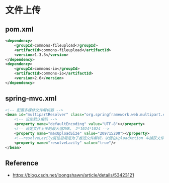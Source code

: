 # 文件上传

## pom.xml

```xml
<dependency>
    <groupId>commons-fileupload</groupId>
    <artifactId>commons-fileupload</artifactId>
    <version>1.3.3</version>
</dependency>
<dependency>
    <groupId>commons-io</groupId>
    <artifactId>commons-io</artifactId>
    <version>2.6</version>
</dependency>
```

## spring-mvc.xml

```xml
<!-- 配置多媒体文件解析器 -->
<bean id="multipartResolver" class="org.springframework.web.multipart.commons.CommonsMultipartResolver">
    <!-- 设定默认编码 -->
    <property name="defaultEncoding" value="UTF-8"></property>
    <!-- 设定文件上传的最大值2MB， 2*1024*1024 -->
    <property name="maxUploadSize" value="209715200"></property>
    <!--resolveLazily属性启用是为了推迟文件解析，以便在UploadAction 中捕获文件大小异常-->
    <property name="resolveLazily" value="true"/>
</bean>
```

## Reference

- <https://blog.csdn.net/loongshawn/article/details/53423121>
